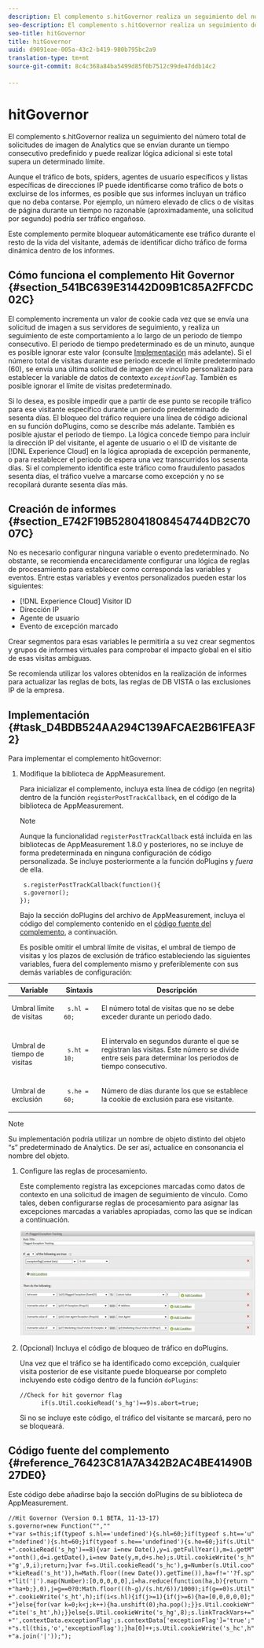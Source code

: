 ```yaml
---
description: El complemento s.hitGovernor realiza un seguimiento del número total de solicitudes de imagen de Analytics que se envían durante un tiempo consecutivo predefinido y puede realizar lógica adicional si este total supera un determinado límite.
seo-description: El complemento s.hitGovernor realiza un seguimiento del número total de solicitudes de imagen de Analytics que se envían durante un tiempo consecutivo predefinido y puede realizar lógica adicional si este total supera un determinado límite.
seo-title: hitGovernor
title: hitGovernor
uuid: d9091eae-005a-43c2-b419-980b795bc2a9
translation-type: tm+mt
source-git-commit: 8c4c368a84ba5499d85f0b7512c99de47ddb14c2

---
```



# hitGovernor

El complemento s.hitGovernor realiza un seguimiento del número total de solicitudes de imagen de Analytics que se envían durante un tiempo consecutivo predefinido y puede realizar lógica adicional si este total supera un determinado límite.

Aunque el tráfico de bots, spiders, agentes de usuario específicos y listas específicas de direcciones IP puede identificarse como tráfico de bots o excluirse de los informes, es posible que sus informes incluyan un tráfico que no deba contarse. Por ejemplo, un número elevado de clics o de visitas de página durante un tiempo no razonable (aproximadamente, una solicitud por segundo) podría ser tráfico engañoso.

Este complemento permite bloquear automáticamente ese tráfico durante el resto de la vida del visitante, además de identificar dicho tráfico de forma dinámica dentro de los informes.

## Cómo funciona el complemento Hit Governor {#section_541BC639E31442D09B1C85A2FFCDC02C}

El complemento incrementa un valor de cookie cada vez que se envía una solicitud de imagen a sus servidores de seguimiento, y realiza un seguimiento de este comportamiento a lo largo de un periodo de tiempo consecutivo. El periodo de tiempo predeterminado es de un minuto, aunque es posible ignorar este valor (consulte [Implementación](/help/implement/js-implementation/plugins/hitgovernor.md#task_D4BDB524AA294C139AFCAE2B61FEA3F2) más adelante). Si el número total de visitas durante ese periodo excede el límite predeterminado (60), se envía una última solicitud de imagen de vínculo personalizado para establecer la variable de datos de contexto *`exceptionFlag`*. También es posible ignorar el límite de visitas predeterminado.

Si lo desea, es posible impedir que a partir de ese punto se recopile tráfico para ese visitante específico durante un periodo predeterminado de sesenta días. El bloqueo del tráfico requiere una línea de código adicional en su función doPlugins, como se describe más adelante. También es posible ajustar el periodo de tiempo. La lógica concede tiempo para incluir la dirección IP del visitante, el agente de usuario o el ID de visitante de [!DNL Experience Cloud] en la lógica apropiada de excepción permanente, o para restablecer el periodo de espera una vez transcurridos los sesenta días. Si el complemento identifica este tráfico como fraudulento pasados sesenta días, el tráfico vuelve a marcarse como excepción y no se recopilará durante sesenta días más.

## Creación de informes {#section_E742F19B528041808454744DB2C7007C}

No es necesario configurar ninguna variable o evento predeterminado. No obstante, se recomienda encarecidamente configurar una lógica de reglas de procesamiento para establecer como corresponda las variables y eventos. Entre estas variables y eventos personalizados pueden estar los siguientes:

* [!DNL Experience Cloud] Visitor ID
* Dirección IP
* Agente de usuario
* Evento de excepción marcado

Crear segmentos para esas variables le permitiría a su vez crear segmentos y grupos de informes virtuales para comprobar el impacto global en el sitio de esas visitas ambiguas.

Se recomienda utilizar los valores obtenidos en la realización de informes para actualizar las reglas de bots, las reglas de DB VISTA o las exclusiones IP de la empresa.

## Implementación {#task_D4BDB524AA294C139AFCAE2B61FEA3F2}

Para implementar el complemento hitGovernor:

1. Modifique la biblioteca de AppMeasurement.

   Para inicializar el complemento, incluya esta línea de código (en negrita) dentro de la función `registerPostTrackCallback`, en el código de la biblioteca de AppMeasurement.

   >[!NOTE]
   >
   >Aunque la funcionalidad `registerPostTrackCallback` está incluida en las bibliotecas de AppMeasurement 1.8.0 y posteriores, no se incluye de forma predeterminada en ninguna configuración de código personalizada. Se incluye posteriormente a la función doPlugins y *fuera* de ella.

   ```
    s.registerPostTrackCallback(function(){ 
    s.governor();
   }); 
   ```

   Bajo la sección doPlugins del archivo de AppMeasurement, incluya el código del complemento contenido en el [código fuente del complemento](/help/implement/js-implementation/plugins/hitgovernor.md#reference_76423C81A7A342B2AC4BE41490B27DE0), a continuación.

   Es posible omitir el umbral límite de visitas, el umbral de tiempo de visitas y los plazos de exclusión de tráfico estableciendo las siguientes variables, fuera del complemento mismo y preferiblemente con sus demás variables de configuración:

<table id="table_9959A40F5F0B40B39DB86E21D03E25FD"> 
 <thead> 
  <tr> 
   <th colname="col1" class="entry"> Variable </th> 
   <th colname="col2" class="entry"> Sintaxis </th> 
   <th colname="col3" class="entry"> Descripción </th> 
  </tr> 
 </thead>
 <tbody> 
  <tr> 
   <td colname="col1"> <p>Umbral límite de visitas </p> </td> 
   <td colname="col2"> <p> <code> s.hl = 60; </code> </p> </td> 
   <td colname="col3"> <p>El número total de visitas que no se debe exceder durante un periodo dado. </p> </td> 
  </tr> 
  <tr> 
   <td colname="col1"> <p>Umbral de tiempo de visitas </p> </td> 
   <td colname="col2"> <p> <code> s.ht = 10; </code> </p> </td> 
   <td colname="col3"> <p>El intervalo en segundos durante el que se registran las visitas. Este número se divide entre seis para determinar los periodos de tiempo consecutivo. </p> </td> 
  </tr> 
  <tr> 
   <td colname="col1"> <p>Umbral de exclusión </p> </td> 
   <td colname="col2"> <p> <code> s.he = 60; </code> </p> </td> 
   <td colname="col3"> <p>Número de días durante los que se establece la cookie de exclusión para ese visitante. </p> </td> 
  </tr> 
 </tbody> 
</table>

>[!NOTE]
>
>Su implementación podría utilizar un nombre de objeto distinto del objeto “s” predeterminado de Analytics. De ser así, actualice en consonancia el nombre del objeto.

1. Configure las reglas de procesamiento.

   Este complemento registra las excepciones marcadas como datos de contexto en una solicitud de imagen de seguimiento de vínculo. Como tales, deben configurarse reglas de procesamiento para asignar las excepciones marcadas a variables apropiadas, como las que se indican a continuación.

   ![](assets/hitgov-config.png)

1. (Opcional) Incluya el código de bloqueo de tráfico en doPlugins.

   Una vez que el tráfico se ha identificado como excepción, cualquier visita posterior de ese visitante puede bloquearse por completo incluyendo este código dentro de la función `doPlugins`:

   ```
   //Check for hit governor flag 
         if(s.Util.cookieRead('s_hg')==9)s.abort=true;
   ```

   Si no se incluye este código, el tráfico del visitante se marcará, pero no se bloqueará.

## Código fuente del complemento {#reference_76423C81A7A342B2AC4BE41490B27DE0}

Este código debe añadirse bajo la sección doPlugins de su biblioteca de AppMeasurement.

```
//Hit Governor (Version 0.1 BETA, 11-13-17) 
s.governor=new Function("","" 
+"var s=this;if(typeof s.hl=='undefined'){s.hl=60;}if(typeof s.ht=='u" 
+"ndefined'){s.ht=60;}if(typeof s.he=='undefined'){s.he=60;}if(s.Util" 
+".cookieRead('s_hg')==8){var i=new Date(),y=i.getFullYear(),m=i.getM" 
+"onth(),d=i.getDate(),i=new Date(y,m,d+s.he);s.Util.cookieWrite('s_h" 
+"g',9,i);return;}var f=s.Util.cookieRead('s_hc'),g=Number(s.Util.coo" 
+"kieRead('s_ht')),h=Math.floor((new Date()).getTime()),ha=f!=''?f.sp" 
+"lit('|').map(Number):[0,0,0,0,0],i=ha.reduce(function(ha,b){return " 
+"ha+b;},0),j=g==0?0:Math.floor(((h-g)/(s.ht/6))/1000);if(g==0)s.Util" 
+".cookieWrite('s_ht',h);if(i<s.hl){if(j>=1){if(j>=6){ha=[0,0,0,0,0];" 
+"}else{for(var k=0;k<j;k++){ha.unshift(0);ha.pop();}}s.Util.cookieWr" 
+"ite('s_ht',h);}}else{s.Util.cookieWrite('s_hg',8);s.linkTrackVars+=" 
+"',contextData.exceptionFlag';s.contextData['exceptionFlag']='true';" 
+"s.tl(this,'o','exceptionFlag');}ha[0]++;s.Util.cookieWrite('s_hc',h" 
+"a.join('|'));"); 
```

